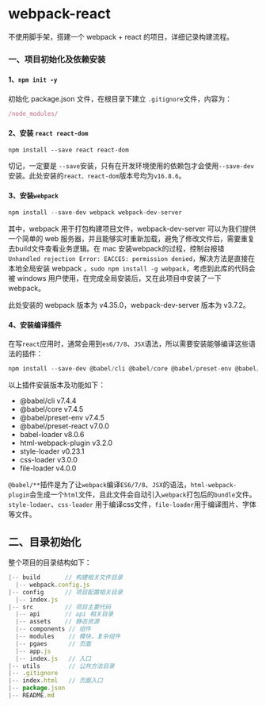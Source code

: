# webpack-react
不使用脚手架，搭建一个 webpack + react 的项目，详细记录构建流程。

### 一、项目初始化及依赖安装
#### 1、`npm init -y`
初始化 package.json 文件，在根目录下建立 `.gitignore`文件，内容为：
```javascript
/node_modules/
```
#### 2、安装 `react react-dom`
```jshelllanguage
npm install --save react react-dom
```
切记，一定要是 `--save`安装，只有在开发环境使用的依赖包才会使用`--save-dev`安装。此处安装的`react、react-dom`版本号均为`v16.8.6`。

#### 3、安装`webpack`
```javascript
npm install --save-dev webpack webpack-dev-server
```
其中，webpack 用于打包构建项目文件，webpack-dev-server 可以为我们提供一个简单的 web 服务器，并且能够实时重新加载，避免了修改文件后，需要重复去build文件查看业务逻辑。在 mac 安装webpack的过程，控制台报错 `Unhandled rejection Error: EACCES: permission denied`，解决方法是直接在本地全局安装 webpack ，`sudo npm install -g webpack`，考虑到此库的代码会被 windows 用户使用，在完成全局安装后，又在此项目中安装了一下 webpack。

此处安装的 webpack 版本为 v4.35.0，webpack-dev-server 版本为 v3.7.2。

#### 4、安装编译插件

在写`react`应用时，通常会用到`es6/7/8`、`JSX`语法，所以需要安装能够编译这些语法的插件：
```javascript
npm install --save-dev @babel/cli @babel/core @babel/preset-env @babel/preset-react babel-loader html-webpack-plugin style-loader css-loader file-loader
```
以上插件安装版本及功能如下：
* @babel/cli   v7.4.4
* @babel/core  v7.4.5
* @babel/preset-env  v7.4.5
* @babel/preset-react  v7.0.0
* babel-loader  v8.0.6
* html-webpack-plugin v3.2.0
* style-loader  v0.23.1
* css-loader   v3.0.0
* file-loader  v4.0.0

`@babel/**`插件是为了让`webpack`编译`ES6/7/8`、`JSX`的语法，`html-webpack-plugin`会生成一个`html`文件，且此文件会自动引入`webpack`打包后的`bundle`文件。`style-lodaer`、`css-loader` 用于编译css文件，`file-loader`用于编译图片、字体等文件。

## 二、目录初始化
整个项目的目录结构如下：
```javascript
|-- build       // 构建相关文件目录
  |-- webpack.config.js
|-- config      // 项目配置相关目录
  |-- index.js
|-- src         // 项目主要代码
  |-- api       // api 相关目录
  |-- assets    // 静态资源
  |-- components // 组件
  |-- modules    // 模块，复杂组件
  |-- pgaes      // 页面
  |-- app.js     
  |-- index.js   // 入口
|-- utils        // 公共方法目录
|-- .gitignore
|-- index.html   // 页面入口
|-- package.json
|-- README.md
```
